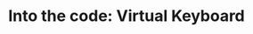 ---
layout: blog
title: "Into the code: Virtual Keyboard"
summary: Ever wonder when your skills in a particular language are enough to quell that imposter syndrome, read on.
img: cmd_hospital.jpg
tags: ["project_insights"]
---